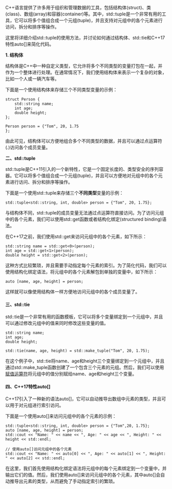 C++语言提供了许多用于组织和管理数据的工具，包括结构体(struct)、类(class)、数组(array)和容器(container)等。其中，std::tuple是一个非常有用的工具，它可以将多个值组合成一个元组(tuple)，并且支持对元组中的各个元素进行访问，拆分和排序等操作。

这里将详细介绍std::tuple的使用方法，并讨论如何通过结构体、std::tie和C++17特性auto[]来简化代码。

**1. 结构体**

结构体是C++中一种自定义类型，它允许将多个不同类型的变量打包在一起，并作为一个整体进行处理。在通常情况下，我们使用结构体来表示一个复杂的对象，比如一个人或一辆汽车等。

下面是一个使用结构体来存储三个不同类型变量的示例：
```
struct Person {
    std::string name;
    int age;
    double height;
};

Person person = {"Tom", 20, 1.75
};
```
由此可见，结构体可以方便地组合多个不同类型的数据，并且可以通过点运算符(.)访问各个成员变量。

**二、std::tuple**

std::tuple是C++11引入的一个新特性，它是一个固定长度的、类型安全的序列容器。它可以将多个值组合成一个元组(tuple)，并且可以方便地对元组中的各个元素进行访问、拆分和排序等操作。

下面是一个使用std::tuple来存储三个**不同类型**变量的示例：
```
std::tuple<std::string, int, double> person = {"Tom", 20, 1.75};
```

与结构体不同，std::tuple的成员变量无法通过点运算符直接访问。为了访问元组中的各个元素，我们可以使用std::get函数或者结构化绑定(structured binding)语法。

在C++17之前，我们使用std::get来访问元组中的各个元素，如下所示：
```
std::string name = std::get<0>(person);
int age = std::get<1>(person);
double height = std::get<2>(person);
```
这种方式比较繁琐，并且需要手动指定每个元素的索引。为了简化代码，我们可以使用结构化绑定语法，将元组中的各个元素解包到单独的变量中，如下所示：
```
auto [name, age, height] = person;
```

这样就可以像使用结构体一样方便地访问元组中的各个成员变量了。

#### 三、std::tie

std::tie是一个非常有用的函数模板，它可以将多个变量绑定到一个元组中，并且可以通过修改元组中的值来同时修改这些变量的值。
```
std::string name;
int age;
double height;

std::tie(name, age, height) = std::make_tuple("Tom", 20, 1.75);
```

在这个例子中，std::tie将name、age和height三个变量绑定到一个元组中，并且通过std::make_tuple函数创建了一个包含三个元素的元组。然后，我们可以使用[赋值运算符](https://so.csdn.net/so/search?q=%E8%B5%8B%E5%80%BC%E8%BF%90%E7%AE%97%E7%AC%A6&spm=1001.2101.3001.7020)将元组中的值分别赋给name、age和height三个变量。

#### 四、C++17特性auto[]

C++17引入了一种新的语法auto[]，它可以自动推导出数组中元素的类型，并且可以用于对元组进行索引访问。

下面是一个使用auto[]来访问元组中的各个元素的示例：
```
std::tuple<std::string, int, double> person = {"Tom",20, 1.75};
auto [name, age, height] = person;
std::cout << "Name: " << name << ", Age: " << age << ", Height: " << height << std::endl;

// 使用auto[]访问元组中的各个元素
std::cout << "Name: " << auto[0] << ", Age: " << auto[1] << ", Height: " << auto[2] << std::endl;
```
在这里，我们首先使用结构化绑定语法将元组中的每个元素绑定到一个变量中，并输出它们的值。然后，我们使用auto[]来访问元组中的各个元素，其中auto[]会自动推导出元素的类型，从而避免了手动指定索引的繁琐。

<!--stackedit_data:
eyJoaXN0b3J5IjpbLTI4Mzg5OTk3Nl19
-->
